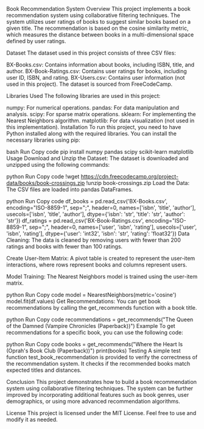 Book Recommendation System
Overview
This project implements a book recommendation system using collaborative filtering techniques. The system utilizes user ratings of books to suggest similar books based on a given title. The recommendation is based on the cosine similarity metric, which measures the distance between books in a multi-dimensional space defined by user ratings.

Dataset
The dataset used in this project consists of three CSV files:

BX-Books.csv: Contains information about books, including ISBN, title, and author.
BX-Book-Ratings.csv: Contains user ratings for books, including user ID, ISBN, and rating.
BX-Users.csv: Contains user information (not used in this project).
The dataset is sourced from FreeCodeCamp.

Libraries Used
The following libraries are used in this project:

numpy: For numerical operations.
pandas: For data manipulation and analysis.
scipy: For sparse matrix operations.
sklearn: For implementing the Nearest Neighbors algorithm.
matplotlib: For data visualization (not used in this implementation).
Installation
To run this project, you need to have Python installed along with the required libraries. You can install the necessary libraries using pip:

bash
Run
Copy code
pip install numpy pandas scipy scikit-learn matplotlib
Usage
Download and Unzip the Dataset: The dataset is downloaded and unzipped using the following commands:

python
Run
Copy code
!wget https://cdn.freecodecamp.org/project-data/books/book-crossings.zip
!unzip book-crossings.zip
Load the Data: The CSV files are loaded into pandas DataFrames.

python
Run
Copy code
df_books = pd.read_csv('BX-Books.csv', encoding="ISO-8859-1", sep=";", header=0, names=['isbn', 'title', 'author'], usecols=['isbn', 'title', 'author'], dtype={'isbn': 'str', 'title': 'str', 'author': 'str'})
df_ratings = pd.read_csv('BX-Book-Ratings.csv', encoding="ISO-8859-1", sep=";", header=0, names=['user', 'isbn', 'rating'], usecols=['user', 'isbn', 'rating'], dtype={'user': 'int32', 'isbn': 'str', 'rating': 'float32'})
Data Cleaning: The data is cleaned by removing users with fewer than 200 ratings and books with fewer than 100 ratings.

Create User-Item Matrix: A pivot table is created to represent the user-item interactions, where rows represent books and columns represent users.

Model Training: The Nearest Neighbors model is trained using the user-item matrix.

python
Run
Copy code
model = NearestNeighbors(metric='cosine')
model.fit(df.values)
Get Recommendations: You can get book recommendations by calling the get_recommends function with a book title.

python
Run
Copy code
recommendations = get_recommends("The Queen of the Damned (Vampire Chronicles (Paperback))")
Example
To get recommendations for a specific book, you can use the following code:

python
Run
Copy code
books = get_recommends("Where the Heart Is (Oprah's Book Club (Paperback))")
print(books)
Testing
A simple test function test_book_recommendation is provided to verify the correctness of the recommendation system. It checks if the recommended books match expected titles and distances.

Conclusion
This project demonstrates how to build a book recommendation system using collaborative filtering techniques. The system can be further improved by incorporating additional features such as book genres, user demographics, or using more advanced recommendation algorithms.

License
This project is licensed under the MIT License. Feel free to use and modify it as needed.
